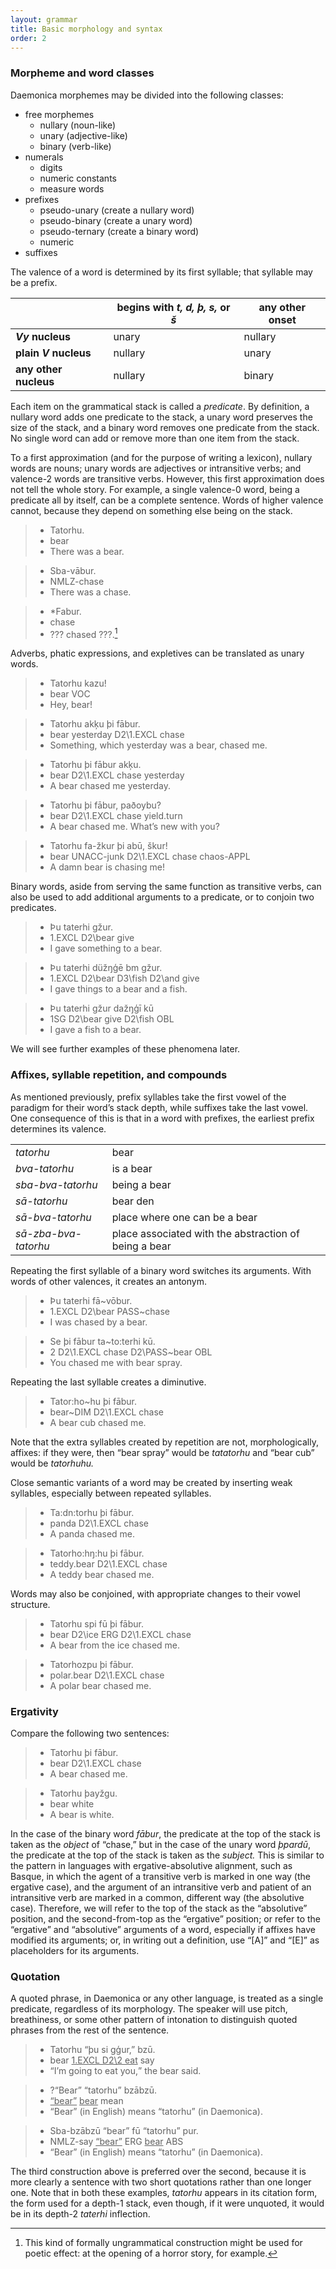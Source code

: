 ```yaml
---
layout: grammar
title: Basic morphology and syntax
order: 2
---
```


### Morpheme and word classes

Daemonica morphemes may be divided into the following classes:

- free morphemes
  - nullary (noun-like)
  - unary (adjective-like)
  - binary (verb-like)
- numerals
  - digits
  - numeric constants
  - measure words
- prefixes
  - pseudo-unary (create a nullary word)
  - pseudo-binary (create a unary word)
  - pseudo-ternary (create a binary word)
  - numeric
- suffixes

The valence of a word is determined by its first syllable;
that syllable may be a prefix.

| | begins with _t, d, þ, s,_ or _š_ | any other onset |
|-|-|-|
| **_Vy_ nucleus** | unary | nullary |
| **plain _V_ nucleus** | nullary | unary |
| **any other nucleus** | nullary | binary |


Each item on the grammatical stack is called a
_predicate_. By definition, a nullary word adds one
predicate to the stack, a unary word preserves the size of
the stack, and a binary word removes one predicate from the
stack. No single word can add or remove more than one item
from the stack.

To a first approximation (and for the purpose of writing a
lexicon), nullary words are nouns; unary words are
adjectives or intransitive verbs; and valence-2 words are
transitive verbs. However, this first approximation does not tell
the whole story. For example, a single valence-0 word, being a
predicate all by itself, can be a complete sentence. Words of
higher valence cannot, because they depend on something else
being on the stack.

>- Tatorhu.
>- bear
>- There was a bear.

>- Sba-vābur.
>- NMLZ-chase
>- There was a chase.

>- *Fabur.
>- chase
>- ??? chased ???.[^2]

[^2]:
    This kind of formally ungrammatical
    construction might be used for poetic effect:
    at the opening of a horror
    story, for example.

Adverbs, phatic
expressions, and expletives can be translated as unary words.

>- Tatorhu kazu!
>- bear VOC
>- Hey, bear!

>- Tatorhu akķu þi fābur.
>- bear yesterday D2\1.EXCL chase
>- Something, which yesterday was a bear, chased me.

>- Tatorhu þi fābur akķu.
>- bear D2\1.EXCL chase yesterday
>- A bear chased me yesterday.

>- Tatorhu þi fābur, paðoybu?
>- bear D2\1.EXCL chase yield.turn
>- A bear chased me. What’s new with you?

>- Tatorhu fa-žkur þi abū, škur!
>- bear UNACC-junk D2\1.EXCL chase chaos-APPL
>- A damn bear is chasing me!

Binary words, aside from serving the same function as
transitive verbs, can also be used to add additional arguments to
a predicate, or to conjoin two predicates.

>- Þu taterhi gžur.
>- 1.EXCL D2\bear give
>- I gave something to a bear.

>- Þu taterhi düžŋģē bm gžur.
>- 1.EXCL D2\bear D3\fish D2\and give
>- I gave things to a bear and a fish.

>- Þu taterhi gžur dažŋģī kū
>- 1SG D2\bear give D2\fish OBL
>- I gave a fish to a bear.

We will see further examples of these phenomena later.

### Affixes, syllable repetition, and compounds

As mentioned previously, prefix syllables take the first vowel
of the paradigm for their word’s stack depth, while suffixes
take the last vowel. One consequence of this is that in a word
with prefixes, the earliest prefix determines its valence.

|                      |                                                       |
|----------------------|-------------------------------------------------------|
| _tatorhu_            | bear                                                  |
| _bva-tatorhu_        | is a bear                                             |
| _sba-bva-tatorhu_    | being a bear                                          |
| _sā-tatorhu_         | bear den                                              |
| _sā-bva-tatorhu_     | place where one can be a bear                         |
| _sā-zba-bva-tatorhu_ | place associated with the abstraction of being a bear |

Repeating the first syllable of a binary word switches its arguments. With
words of other valences, it creates an antonym.

>- Þu taterhi fā~vōbur.
>- 1.EXCL D2\bear PASS~chase
>- I was chased by a bear.

>- Se þi fābur ta~to:terhi kū.
>- 2 D2\1.EXCL chase D2\PASS~bear OBL
>- You chased me with bear spray.

Repeating the last syllable creates a diminutive.

>- Tator:ho~hu þi fābur.
>- bear~DIM D2\1.EXCL chase
>- A bear cub chased me.

Note that the extra syllables created by repetition are not, morphologically,
affixes: if they were, then “bear spray” would be _tatatorhu_ and “bear cub”
would be _tatorhuhu._

Close semantic variants of a word may be created by inserting weak
syllables, especially between repeated syllables.

>- Ta:dn:torhu þi fābur.
>- panda D2\1.EXCL chase
>- A panda chased me.

>- Tatorho:hŋ:hu þi fābur.
>- teddy.bear D2\1.EXCL chase
>- A teddy bear chased me.

Words may also be conjoined, with appropriate changes to their vowel structure.

>- Tatorhu spi fū þi fābur.
>- bear D2\ice ERG D2\1.EXCL chase
>- A bear from the ice chased me.

>- Tatorhozpu þi fābur.
>- polar.bear D2\1.EXCL chase
>- A polar bear chased me.

### Ergativity

Compare the following two sentences:

>- Tatorhu þi fābur.
>- bear D2\1.EXCL chase
>- A bear chased me.

>- Tatorhu þayžgu.
>- bear white
>- A bear is white.

In the case of the binary word _fābur_, the predicate at the top of the stack
is taken as the _object_ of “chase,” but in the case of the unary word _þpardū_,
the predicate at the top of the stack is taken as the _subject._ This is similar
to the pattern in languages with ergative-absolutive alignment, such as Basque,
in which the agent of a transitive verb is marked in one way (the ergative case),
and the argument of an intransitive verb and patient of an intransitive verb are
marked in a common, different way (the absolutive case). Therefore, we will
refer to the top of the stack as the “absolutive” position, and the
second-from-top as the “ergative” position; or refer to the “ergative” and “absolutive”
arguments of a word, especially if affixes have modified its arguments; or, in
writing out a definition, use “[A]” and “[E]” as placeholders for its arguments.

### Quotation

A quoted phrase, in Daemonica or any other language, is treated
as a single predicate, regardless of its morphology. The speaker
will use pitch, breathiness, or some other pattern of intonation to
distinguish
quoted phrases from the rest of the sentence.

>- Tatorhu “þu si gģur,” bzū.
>- bear <u>1.EXCL D2\2 eat</u> say
>- <q>I’m going to eat you,</q> the bear said.

>- ?“Bear” “tatorhu” bzābzū.
>- <u>“bear”</u> <u>bear</u> mean
>- <q>Bear</q> (in English) means <q>tatorhu</q> (in Daemonica).

>- Sba-bzābzū “bear” fū “tatorhu” pur.
>- NMLZ-say <u>“bear”</u> ERG
  <u>bear</u> ABS
>- <q>Bear</q> (in English) means <q>tatorhu</q> (in Daemonica).

The third construction above is preferred over
the second, because it is more clearly a sentence
with two short quotations rather than one longer one. Note that
in both these examples, _tatorhu_ appears in its citation
form, the form used for a depth-1 stack, even though, if it were
unquoted, it would be in its depth-2 _taterhi_ inflection.
